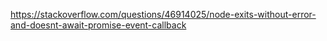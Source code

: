 https://stackoverflow.com/questions/46914025/node-exits-without-error-and-doesnt-await-promise-event-callback
